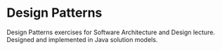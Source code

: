 # Design Patterns
Design Patterns exercises for Software Architecture and Design lecture. Designed and implemented in Java solution models.